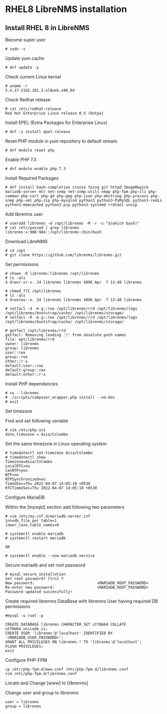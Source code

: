# RHEL8 LibreNMS installation

## Install RHEL 8 in LibreNMS

Become super user

```
# sudo -s
```

Update yum cache

```
# dnf update -y
```

Check current Linux kernal

```
# uname -r
5.4.17-2102.201.3.el8uek.x86_64
```

Check Redhat release

```
# cat /etc/redhat-release
Red Hat Enterprise Linux release 8.5 (Ootpa)
```

Install EPEL (Extra Packages for Enterprise Linux)

```
# dnf -y install epel-release
```
Reset PHP module in yum repository to default stream.

```
# dnf module reset php
```

Enable PHP 7.3

```
# dnf module enable php:7.3
```

Install Required Packages

```
# dnf install bash-completion cronie fping git httpd ImageMagick mariadb-server mtr net-snmp net-snmp-utils nmap php-fpm php-cli php-common php-curl php-gd php-gmp php-json php-mbstring php-process php-snmp php-xml php-zip php-mysqlnd python3 python3-PyMySQL python3-redis python3-memcached python3-pip python3-systemd rrdtool unzip
```

Add librenms user

```
# useradd librenms -d /opt/librenms -M -r -s "$(which bash)"
# cat /etc/passwd | grep librenms
librenms:x:988:984::/opt/librenms:/bin/bash
```

Download LibreNMS
```
# cd /opt
# git clone https://github.com/librenms/librenms.git
```

Set permissions
```
# chown -R librenms:librenms /opt/librenms
# ls -als
4 drwxr-xr-x. 24 librenms librenms 4096 Apr  7 13:48 librenms

# chmod 771 /opt/librenms
# ls -als
4 drwxrwx--x. 24 librenms librenms 4096 Apr  7 13:48 librenms

# setfacl -d -m g::rwx /opt/librenms/rrd /opt/librenms/logs /opt/librenms/bootstrap/cache/ /opt/librenms/storage/
# setfacl -R -m g::rwx /opt/librenms/rrd /opt/librenms/logs /opt/librenms/bootstrap/cache/ /opt/librenms/storage/

# getfacl /opt/librenms/rrd
getfacl: Removing leading '/' from absolute path names
file: opt/librenms/rrd
owner: librenms
group: librenms
user::rwx
group::rwx
other::r-x
default:user::rwx
default:group::rwx
default:other::r-x

```

Install PHP dependencies

```
# su - librenms
# ./scripts/composer_wrapper.php install --no-dev
# exit
```

Set timezone

Find and set following variable

```
# vim /etc/php.ini
date.timezone = Asia/Colombo
```

Set the same timezone in Linux operating system

```
# timedatectl set-timezone Asia/Colombo
# timedatectl show
Timezone=Asia/Colombo
LocalRTC=no
CanNTP=yes
NTP=no
NTPSynchronized=no
TimeUSec=Thu 2022-04-07 14:05:10 +0530
RTCTimeUSec=Thu 2022-04-07 14:05:10 +0530
```

Configure MariaDB

Within the [mysqld] section add following two parameters

```
# vim /etc/my.cnf.d/mariadb-server.cnf
innodb_file_per_table=1
lower_case_table_names=0
```

```
# systemctl enable mariadb
# systemctl restart mariadb

OR

# systemctl enable --now mariadb.service
```

Secure mariadb and set root password
```
# mysql_secure_installation
Set root password? [Y/n] Y
New password:                            <MARIADB_ROOT_PASSWORD>
Re-enter new password:                   <MARIADB_ROOT_PASSWORD>
Password updated successfully!
```

Create required librenms DataBase with librenms User having required DB permissions 
```
#mysql -u root -p

CREATE DATABASE librenms CHARACTER SET utf8mb4 COLLATE utf8mb4_unicode_ci;
CREATE USER 'librenms'@'localhost' IDENTIFIED BY '<MARIADB_USER_PASSWORD>';
GRANT ALL PRIVILEGES ON librenms.* TO 'librenms'@'localhost';
FLUSH PRIVILEGES;
exit

```

Configure PHP-FPM

```
cp /etc/php-fpm.d/www.conf /etc/php-fpm.d/librenms.conf
vim /etc/php-fpm.d/librenms.conf
```
Locate and Change [www] to [librenms]

Change user and group to librenms:

```
user = librenms
group = librenms
```

